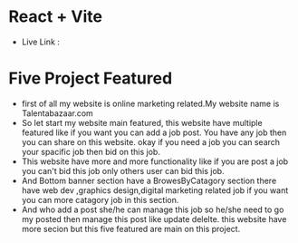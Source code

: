 # React + Vite

- Live Link : []() 




# Five Project Featured

- first of all my website is online marketing related.My website name is Talentabazaar.com
- So let start my website main featured, this website have multiple featured like if you want you can add a job post. You have any job then you can share on this website. okay if you need a job you can search your spacific job then bid on this job.
- This website have more and more functionality like if you are post a job you can't bid this job only others user can bid this job.
- And Bottom banner section have a BrowesByCatagory section there have web dev ,graphics design,digital marketing related job if you want you can more catagory job in this section.
- And who add a post she/he can manage this job so he/she need to go my posted then manage this post like update delelte. this website have more secion but this five featured are main on this project.

